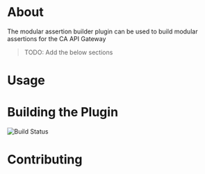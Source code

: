 # About

The modular assertion builder plugin can be used to build modular assertions for the CA API Gateway

> TODO: Add the below sections

# Usage

# Building the Plugin
![Build Status](https://apim-teamcity.l7tech.com:8443/app/rest/builds/buildType:(id:ApiGateway_Utilities_ModularAssertionBuilder)/statusIcon)

# Contributing

